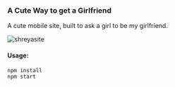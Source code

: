 ### A Cute Way to get a Girlfriend

A cute mobile site, built to ask a girl to be my girlfriend.  

![shreyasite](https://user-images.githubusercontent.com/6922982/39973370-04228616-56d4-11e8-8eb1-e86dc843d3ac.gif)


#### Usage:
```
npm install
npm start
```
 
